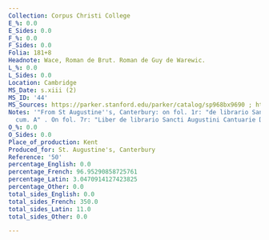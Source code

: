 ```yaml
---
Collection: Corpus Christi College
E_%: 0.0
E_Sides: 0.0
F_%: 0.0
F_Sides: 0.0
Folia: 181+8
Headnote: Wace, Roman de Brut. Roman de Guy de Warewic.
L_%: 0.0
L_Sides: 0.0
Location: Cambridge
MS_Date: s.xiii (2)
MS_ID: '44'
MS_Sources: https://parker.stanford.edu/parker/catalog/sp968bx9690 ; http://mlgb3.bodleian.ox.ac.uk/mlgb/book/1389/
Notes: '"From St Augustine''s, Canterbury: on fol. 1r: "de librario Sancti Augustini
  cum. A" . On fol. 7r: "Liber de librario Sancti Augustini Cantuarie Dist. Gra"'
O_%: 0.0
O_Sides: 0.0
Place_of_production: Kent
Produced_for: St. Augustine's, Canterbury
Reference: '50'
percentage_English: 0.0
percentage_French: 96.95290858725761
percentage_Latin: 3.0470914127423825
percentage_Other: 0.0
total_sides_English: 0.0
total_sides_French: 350.0
total_sides_Latin: 11.0
total_sides_Other: 0.0

---
```

